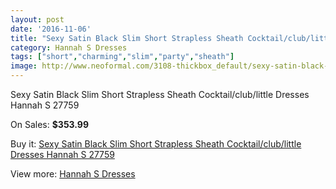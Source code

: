 ```yaml
---
layout: post
date: '2016-11-06'
title: "Sexy Satin Black Slim Short Strapless Sheath Cocktail/club/little Dresses Hannah S 27759"
category: Hannah S Dresses
tags: ["short","charming","slim","party","sheath"]
image: http://www.neoformal.com/3108-thickbox_default/sexy-satin-black-slim-short-strapless-sheath-cocktail-club-little-dresses-hannah-s-27759.jpg
---
```

Sexy Satin Black Slim Short Strapless Sheath Cocktail/club/little Dresses Hannah S 27759

On Sales: **$353.99**
<a href="https://www.neoformal.com/en/hannah-s-dresses/1162-sexy-satin-black-slim-short-strapless-sheath-cocktail-club-little-dresses-hannah-s-27759.html"><amp-img layout="responsive" width="600" height="600" src="//www.neoformal.com/3108-thickbox_default/sexy-satin-black-slim-short-strapless-sheath-cocktail-club-little-dresses-hannah-s-27759.jpg" alt="Sexy Satin Black Slim Short Strapless Sheath Cocktail/club/little Dresses Hannah S 27759 0" /></a>
<a href="https://www.neoformal.com/en/hannah-s-dresses/1162-sexy-satin-black-slim-short-strapless-sheath-cocktail-club-little-dresses-hannah-s-27759.html"><amp-img layout="responsive" width="600" height="600" src="//www.neoformal.com/3109-thickbox_default/sexy-satin-black-slim-short-strapless-sheath-cocktail-club-little-dresses-hannah-s-27759.jpg" alt="Sexy Satin Black Slim Short Strapless Sheath Cocktail/club/little Dresses Hannah S 27759 1" /></a>

Buy it: [Sexy Satin Black Slim Short Strapless Sheath Cocktail/club/little Dresses Hannah S 27759](https://www.neoformal.com/en/hannah-s-dresses/1162-sexy-satin-black-slim-short-strapless-sheath-cocktail-club-little-dresses-hannah-s-27759.html "Sexy Satin Black Slim Short Strapless Sheath Cocktail/club/little Dresses Hannah S 27759")

View more: [Hannah S Dresses](https://www.neoformal.com/en/12-hannah-s-dresses "Hannah S Dresses")